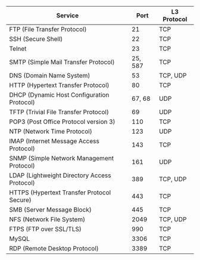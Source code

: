 | Service                                      | Port    | L3 Protocol |
| -------------------------------------------- | ------- | ----------- |
| FTP (File Transfer Protocol)                 | 21      | TCP         |
| SSH (Secure Shell)                           | 22      | TCP         |
| Telnet                                       | 23      | TCP         |
| SMTP (Simple Mail Transfer Protocol)         | 25, 587 | TCP         |
| DNS (Domain Name System)                     | 53      | TCP, UDP    |
| HTTP (Hypertext Transfer Protocol)           | 80      | TCP         |
| DHCP (Dynamic Host Configuration Protocol)   | 67, 68  | UDP         |
| TFTP (Trivial File Transfer Protocol)        | 69      | UDP         |
| POP3 (Post Office Protocol version 3)        | 110     | TCP         |
| NTP (Network Time Protocol)                  | 123     | UDP         |
| IMAP (Internet Message Access Protocol)      | 143     | TCP         |
| SNMP (Simple Network Management Protocol)    | 161     | UDP         |
| LDAP (Lightweight Directory Access Protocol) | 389     | TCP, UDP    |
| HTTPS (Hypertext Transfer Protocol Secure)   | 443     | TCP         |
| SMB (Server Message Block)                   | 445     | TCP         |
| NFS (Network File System)                    | 2049    | TCP, UDP    |
| FTPS (FTP over SSL/TLS)                      | 990     | TCP         |
| MySQL                                        | 3306    | TCP         |
| RDP (Remote Desktop Protocol)                | 3389    | TCP         |
